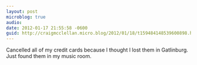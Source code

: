 ```yaml
---
layout: post
microblog: true
audio: 
date: 2012-01-17 21:55:58 -0600
guid: http://craigmcclellan.micro.blog/2012/01/18/t159484148539600898.html
---
```

Cancelled all of my credit cards because I thought I lost them in Gatlinburg. Just found them in my music room.
